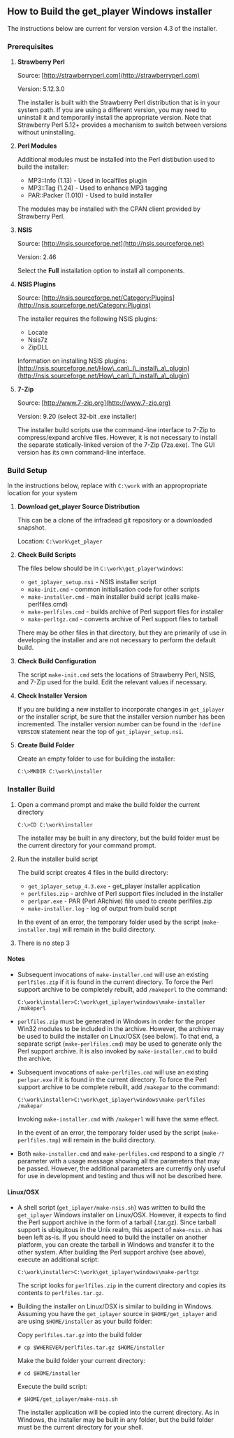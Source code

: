 ## How to Build the get_player Windows installer

The instructions below are current for version version 4.3 of the installer.

### Prerequisites

1. **Strawberry Perl**

	Source: [http://strawberryperl.com](http://strawberryperl.com)

	Version: 5.12.3.0

	The installer is built with the Strawberry Perl distribution that is in your system path.  If you are using a different version, you may need to uninstall it and temporarily install the appropriate version.  Note that Strawberry Perl 5.12+ provides a mechanism to switch between versions without uninstalling.

2. **Perl Modules**

	Additional modules must be installed into the Perl distibution used to build the installer:  

	* MP3::Info (1.13)    - Used in localfiles plugin
	* MP3::Tag (1.24)     - Used to enhance MP3 tagging
	* PAR::Packer (1.010) - Used to build installer
	
	The modules may be installed with the CPAN client provided by Strawberry Perl.

3. **NSIS**

	Source: [http://nsis.sourceforge.net](http://nsis.sourceforge.net)

	Version: 2.46

	Select the **Full** installation option to install all components.

4. **NSIS Plugins**

	Source: [http://nsis.sourceforge.net/Category:Plugins](http://nsis.sourceforge.net/Category:Plugins)

	The installer requires the following NSIS plugins:

	* Locate
	* Nsis7z
	* ZipDLL

	Information on installing NSIS plugins: 
	[http://nsis.sourceforge.net/How\_can\_I\_install\_a\_plugin](http://nsis.sourceforge.net/How\_can\_I\_install\_a\_plugin)

5. **7-Zip**

	Source:  [http://www.7-zip.org](http://www.7-zip.org)

	Version: 9.20 (select 32-bit .exe installer)

	The installer build scripts use the command-line interface to 7-Zip to compress/expand archive files.  However, it is not necessary to install the separate statically-linked version of the 7-Zip (7za.exe).  The GUI version has its own command-line interface.

### Build Setup

In the instructions below, replace with `C:\work` with an appropropriate location for your system

1. **Download get_player Source Distribution**

	This can be a clone of the infradead git repository or a downloaded snapshot.

	Location: `C:\work\get_player`

2. **Check Build Scripts**

	The files below should be in `C:\work\get_player\windows`:

	* `get_iplayer_setup.nsi` - NSIS installer script
	* `make-init.cmd`         - common initialisation code for other scripts
	* `make-installer.cmd`    - main installer build script (calls make-perlfiles.cmd)
	* `make-perlfiles.cmd`    - builds archive of Perl support files for installer
	* `make-perltgz.cmd`      - converts archive of Perl support files to tarball
	
	There may be other files in that directory, but they are primarily of use in developing the installer and are not necessary to perform the default build.

3. **Check Build Configuration**

	The script `make-init.cmd` sets the locations of Strawberry Perl, NSIS, and 7-Zip used for the build.  Edit the relevant values if necessary.

4. **Check Installer Version**

	If you are building a new installer to incorporate changes in `get_iplayer` or the installer script, be sure that the installer version number has been incremented.  The installer version number can be found in the `!define VERSION` statement near the top of `get_iplayer_setup.nsi`.
	
5. **Create Build Folder**

	Create an empty folder to use for building the installer:

	`C:\>MKDIR C:\work\installer`

### Installer Build

1. Open a command prompt and make the build folder the current directory

	`C:\>CD C:\work\installer`

	The installer may be built in any directory, but the build folder must be the current directory for your command prompt.

2. Run the installer build script

	The build script creates 4 files in the build directory:

	* `get_iplayer_setup_4.3.exe` - get_player installer application
	* `perlfiles.zip`             - archive of Perl support files included in the installer
	* `perlpar.exe`               - PAR (Perl ARchive) file used to create perlfiles.zip
	* `make-installer.log`        - log of output from build script

	In the event of an error, the temporary folder used by the script (`make-installer.tmp`) will remain in the build directory.

3. There is no step 3

#### Notes

* Subsequent invocations of `make-installer.cmd` will use an existing `perlfiles.zip` if it is found in the current directory.  To force the Perl support archive to be completely rebuilt, add `/makeperl` to the command:

	`C:\work\installer>C:\work\get_iplayer\windows\make-installer /makeperl`

* `perlfiles.zip` must be generated in Windows in order for the proper Win32 modules to be included in the archive.  However, the archive may be used to build the installer on Linux/OSX (see below).  To that end, a separate script (`make-perlfiles.cmd`) may be used to generate only the Perl support archive.  It is also invoked by `make-installer.cmd` to build the archive.

* Subsequent invocations of `make-perlfiles.cmd` will use an existing `perlpar.exe` if it is found in the current directory.  To force the Perl support archive to be complete rebuilt, add `/makepar` to the command:

	`C:\work\installer>C:\work\get_iplayer\windows\make-perlfiles /makepar`

	Invoking `make-installer.cmd` with `/makeperl` will have the same effect.
	
	In the event of an error, the temporary folder used by the script (`make-perlfiles.tmp`) will remain in the build directory.

* Both `make-installer.cmd` and `make-perlfiles.cmd` respond to a single `/?` parameter with a usage message showing all the parameters that may be passed.  However, the additional parameters are currently only useful for use in development and testing and thus will not be described here.
	
#### Linux/OSX

* A shell script (`get_iplayer/make-nsis.sh`) was written to build the `get_iplayer` Windows installer on Linux/OSX.  However, it expects to find the Perl support archive in the form of a tarball (.tar.gz).  Since tarball support is ubiquitous in the Unix realm, this aspect of `make-nsis.sh` has been left as-is.  If you should need to build the installer on another platform, you can create the tarball in Windows and transfer it to the other system.  After building the Perl support archive (see above), execute an additional script:

	`C:\work\installer>C:\work\get_iplayer\windows\make-perltgz`
	
	The script looks for `perlfiles.zip` in the current directory and copies its contents to `perlfiles.tar.gz`.

* Building the installer on Linux/OSX is similar to building in Windows.  Assuming you have the `get_iplayer` source in `$HOME/get_iplayer` and are using `$HOME/installer` as your build folder:

	Copy `perlfiles.tar.gz` into the build folder

	`# cp $WHEREVER/perlfiles.tar.gz $HOME/installer`
	
	Make the build folder your current directory:
	
	`# cd $HOME/installer`
	
	Execute the build script:
	
	`# $HOME/get_iplayer/make-nsis.sh`
	
	The installer application will be copied into the current directory.  As in Windows, the installer may be built in any folder, but the build folder must be the current directory for your shell.
